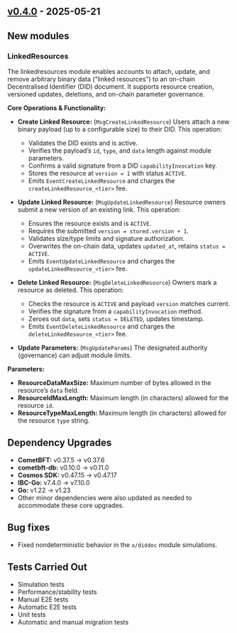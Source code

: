 ## [v0.4.0](https://github.com/empe-io/empe-chain/releases/tag/v0.4.0) - 2025-05-21

## New modules

### LinkedResources

The linkedresources module enables accounts to attach, update, and remove arbitrary binary data (“linked resources”)
to an on-chain Decentralised Identifier (DID) document. It supports resource creation, versioned updates, deletions,
and on-chain parameter governance.

**Core Operations & Functionality:**

* **Create Linked Resource:**  (`MsgCreateLinkedResource`)
  Users attach a new binary payload (up to a configurable size) to their DID. This operation:
  * Validates the DID exists and is active.
  * Verifies the payload’s `id`, `type`, and `data` length against module parameters.
  * Confirms a valid signature from a DID `capabilityInvocation` key.
  * Stores the resource at `version = 1` with status `ACTIVE`.
  * Emits `EventCreateLinkedResource` and charges the `createLinkedResource_<tier>` fee.

* **Update Linked Resource:**  (`MsgUpdateLinkedResource`)
  Resource owners submit a new version of an existing link. This operation:
  * Ensures the resource exists and is `ACTIVE`.
  * Requires the submitted `version = stored.version + 1`.
  * Validates size/type limits and signature authorization.
  * Overwrites the on-chain data, updates `updated_at`, retains `status = ACTIVE`.
  * Emits `EventUpdateLinkedResource` and charges the `updateLinkedResource_<tier>` fee.

* **Delete Linked Resource:**  (`MsgDeleteLinkedResource`)
  Owners mark a resource as deleted. This operation:
  * Checks the resource is `ACTIVE` and payload `version` matches current.
  * Verifies the signature from a `capabilityInvocation` method.
  * Zeroes out `data`, sets `status = DELETED`, updates timestamp.
  * Emits `EventDeleteLinkedResource` and charges the `deleteLinkedResource_<tier>` fee.

* **Update Parameters:**  (`MsgUpdateParams`)
  The designated authority (governance) can adjust module limits.

**Parameters:**

* **ResourceDataMaxSize:** Maximum number of bytes allowed in the resource’s `data` field.
* **ResourceIdMaxLength:** Maximum length (in characters) allowed for the resource `id`.
* **ResourceTypeMaxLength:** Maximum length (in characters) allowed for the resource `type` string.

## Dependency Upgrades

* **CometBFT:** v0.37.5 → v0.37.6
* **cometbft-db:** v0.10.0 → v0.11.0
* **Cosmos SDK:** v0.47.15 → v0.47.17
* **IBC-Go:** v7.4.0 → v7.10.0
* **Go:** v1.22 → v1.23
* Other minor dependencies were also updated as needed to accommodate these core upgrades.

## Bug fixes
* Fixed nondeterministic behavior in the `x/diddoc` module simulations.

## Tests Carried Out

* Simulation tests
* Performance/stability tests
* Manual E2E tests
* Automatic E2E tests
* Unit tests
* Automatic and manual migration tests